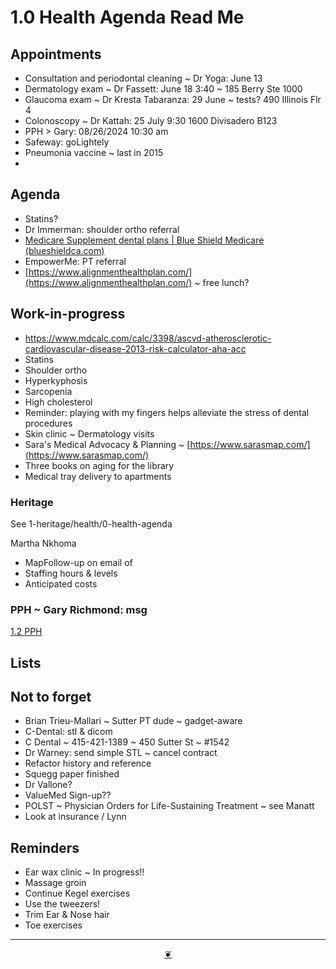 # 1.0 Health Agenda Read Me

## Appointments

* Consultation and periodontal cleaning ~ Dr Yoga: June 13
* Dermatology exam ~ Dr Fassett: June 18 3:40 ~ 185 Berry Ste 1000
* Glaucoma exam ~ Dr Kresta Tabaranza: 29 June ~ tests? 490 Illinois Flr 4
* Colonoscopy ~ Dr Kattah: 25 July 9:30 1600 Divisadero B123
* PPH > Gary: 08/26/2024 10:30 am
* Safeway: goLightely
* Pneumonia vaccine ~ last in 2015
*

## Agenda

* Statins?
* Dr Immerman: shoulder ortho referral
* [Medicare Supplement dental plans | Blue Shield Medicare (blueshieldca.com)](https://www.blueshieldca.com/en/medicare/medicare-plan-types/dental/medicare-supplement-dental)
* EmpowerMe: PT referral
* [https://www.alignmenthealthplan.com/](https://www.alignmenthealthplan.com/) ~ free lunch?


## Work-in-progress

* https://www.mdcalc.com/calc/3398/ascvd-atherosclerotic-cardiovascular-disease-2013-risk-calculator-aha-acc
* Statins
* Shoulder ortho
* Hyperkyphosis
* Sarcopenia
* High cholesterol
* Reminder: playing with my fingers helps alleviate the stress of dental procedures
* Skin clinic ~ Dermatology visits
* Sara's Medical Advocacy & Planning ~ [https://www.sarasmap.com/](https://www.sarasmap.com/)
* Three books on aging for the library
* Medical tray delivery to apartments

### Heritage

See 1-heritage/health/0-health-agenda

Martha Nkhoma

* MapFollow-up on email of
* Staffing hours & levels
* Anticipated costs

### PPH ~ Gary Richmond: msg

<a href="" onclick="parent.location.hash=&quot;https://api.github.com/repos/theo-armour/agenda/contents/1-health/2-pph.md&quot;">1.2 PPH</a>

## Lists

## Not to forget

* Brian Trieu-Mallari ~ Sutter PT dude ~ gadget-aware
* C-Dental: stl & dicom
* C Dental ~ 415-421-1389 ~ 450 Sutter St ~ #1542
* Dr Warney: send simple STL ~ cancel contract
* Refactor history and reference
* Squegg paper finished
* Dr Vallone?
* ValueMed Sign-up??
* POLST ~ Physician Orders for Life-Sustaining Treatment ~ see Manatt
* Look at insurance / Lynn

## Reminders

* Ear wax clinic ~ In progress!!
* Massage groin
* Continue Kegel exercises
* Use the tweezers!
* Trim Ear & Nose hair
* Toe exercises

***

<center title="Hello! Click me to go up to the top"><a class="aDingbat" href="javascript:window.scrollTo(0,0);">❦</a></center>